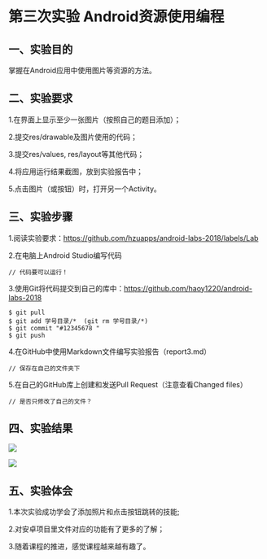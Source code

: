 # 第三次实验    Android资源使用编程

## 一、实验目的

掌握在Android应用中使用图片等资源的方法。

## 二、实验要求

1.在界面上显示至少一张图片（按照自己的题目添加）；

2.提交res/drawable及图片使用的代码；

3.提交res/values, res/layout等其他代码；

4.将应用运行结果截图，放到实验报告中；

5.点击图片（或按钮）时，打开另一个Activity。

## 三、实验步骤

1.阅读实验要求：https://github.com/hzuapps/android-labs-2018/labels/Lab

2.在电脑上Android Studio编写代码
```   
// 代码要可以运行！
``` 

3.使用Git将代码提交到自己的库中：https://github.com/haoy1220/android-labs-2018
```  
$ git pull
$ git add 学号目录/*  (git rm 学号目录/*)
$ git commit "#12345678 "
$ git push
```  

4.在GitHub中使用Markdown文件编写实验报告（report3.md）  
```  
// 保存在自己的文件夹下
```

5.在自己的GitHub库上创建和发送Pull Request（注意查看Changed files）  
```  
// 是否只修改了自己的文件？
```  

## 四、实验结果

![](https://github.com/haoy1220/android-labs-2018/blob/master/Soft1614080902145/sy3-1.png?raw=true)

![](https://github.com/haoy1220/android-labs-2018/blob/master/Soft1614080902145/sy3-2.png?raw=true)

## 五、实验体会

1.本次实验成功学会了添加照片和点击按钮跳转的技能;

2.对安卓项目里文件对应的功能有了更多的了解；

3.随着课程的推进，感觉课程越来越有趣了。
